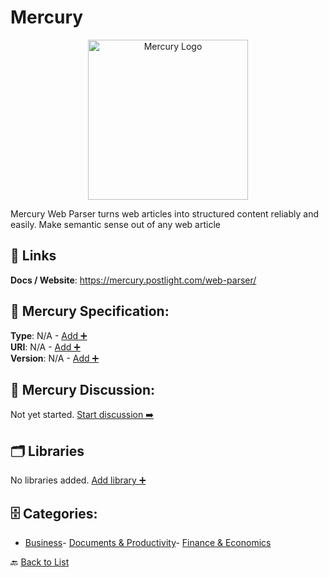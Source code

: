 # Mercury
<p align="center">
    <img width="256" src="https://raw.githubusercontent.com/apis-list/apis-list/main/apis/mercury/logo_256x256.png" alt="Mercury Logo"/>
</p>
Mercury Web Parser turns web articles into structured content reliably and easily. Make semantic sense out of any web article

##  🔗 Links
**Docs / Website**: https://mercury.postlight.com/web-parser/

## 🧬 Mercury Specification:
**Type**: N/A - [Add ➕](https://github.com/apis-list/apis-list/edit/main/apis.yaml#L12335)  
**URI**: N/A - [Add ➕](https://github.com/apis-list/apis-list/edit/main/apis.yaml#L12335)  
**Version**: N/A - [Add ➕](https://github.com/apis-list/apis-list/edit/main/apis.yaml#L12335)

## 💬 Mercury Discussion:
Not yet started. [Start discussion ➡️](https://github.com/apis-list/apis-list/discussions/new)

## 🗂️ Libraries

No libraries added. [Add library ➕](https://github.com/apis-list/apis-list/edit/main/apis.yaml#L12335)    


## 🗄️ Categories:
- [Business](https://github.com/apis-list/apis-list#business-)- [Documents & Productivity](https://github.com/apis-list/apis-list#documents--productivity-)- [Finance & Economics](https://github.com/apis-list/apis-list#finance--economics-)

🔙  [Back to List](https://github.com/apis-list/apis-list)
